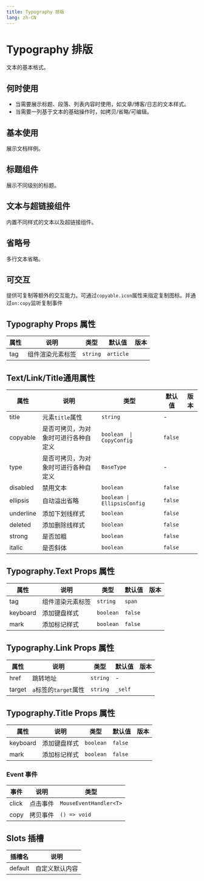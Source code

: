 ```yaml
---
title: Typography 排版
lang: zh-CN
---
```


# Typography 排版

文本的基本格式。

## 何时使用

- 当需要展示标题、段落、列表内容时使用，如文章/博客/日志的文本样式。
- 当需要一列基于文本的基础操作时，如拷贝/省略/可编辑。

## 基本使用

展示文档样例。

<demo src="../../../../example/typography/basic.svelte"  github='Typography'></demo>

## 标题组件

展示不同级别的标题。

<demo src="../../../../example/typography/title.svelte"  github='Typography'></demo>

## 文本与超链接组件

内置不同样式的文本以及超链接组件。

<demo src="../../../../example/typography/text.svelte"  github='Typography'></demo>

## 省略号

多行文本省略。

<demo src="../../../../example/typography/ellipsis.svelte"  github='Typography'></demo>


## 可交互

提供可复制等额外的交互能力。可通过`copyable.icon`属性来指定复制图标。并通过`on:copy`监听复制事件

<demo src="../../../../example/typography/copy.svelte"  github='Typography'></demo>

## Typography Props 属性

| 属性 | 说明             | 类型     | 默认值    | 版本 |
| ---- | ---------------- | -------- | --------- | ---- |
| tag  | 组件渲染元素标签 | `string` | `article` |      |


## Text/Link/Title通用属性

| 属性      | 说明                                 | 类型                        | 默认值  | 版本 |
| --------- | ------------------------------------ | --------------------------- | ------- | ---- |
| title     | 元素`title`属性                      | `string`                    | -       |      |
| copyable  | 是否可拷贝，为对象时可进行各种自定义 | `boolean  \| CopyConfig `   | `false` |      |
| type      | 是否可拷贝，为对象时可进行各种自定义 | `BaseType`                  | -       |
| disabled  | 禁用文本                             | `boolean`                   | `false` |      |
| ellipsis  | 自动溢出省略                         | `boolean \| EllipsisConfig` | `false` |      |
| underline | 添加下划线样式                       | `boolean`                   | `false` |      |
| deleted   | 添加删除线样式                       | `boolean`                   | `false` |      |
| strong    | 是否加粗                             | `boolean`                   | `false` |      |
| italic    | 是否斜体                             | `boolean`                   | `false` |      |

## Typography.Text Props 属性

| 属性     | 说明             | 类型      | 默认值  | 版本 |
| -------- | ---------------- | --------- | ------- | ---- |
| tag      | 组件渲染元素标签 | `string`  | `span`  |      |
| keyboard | 添加键盘样式     | `boolean` | `false` |      |
| mark     | 添加标记样式     | `boolean` | `false` |      |


## Typography.Link Props 属性

| 属性   | 说明                  | 类型     | 默认值  | 版本 |
| ------ | --------------------- | -------- | ------- | ---- |
| href   | 跳转地址              | `string` | -       |      |
| target | `a`标签的`target`属性 | `string` | `_self` |      |


## Typography.Title Props 属性

| 属性     | 说明         | 类型      | 默认值  | 版本 |
| -------- | ------------ | --------- | ------- | ---- |
| keyboard | 添加键盘样式 | `boolean` | `false` |      |
| mark     | 添加标记样式 | `boolean` | `false` |      |


### Event 事件

| 事件  | 说明     | 类型                   |
| ----- | -------- | ---------------------- |
| click | 点击事件 | `MouseEventHandler<T>` |
| copy  | 拷贝事件 | `() => void`           |

## Slots 插槽

| 插槽名  | 说明           |
| ------- | -------------- |
| default | 自定义默认内容 |